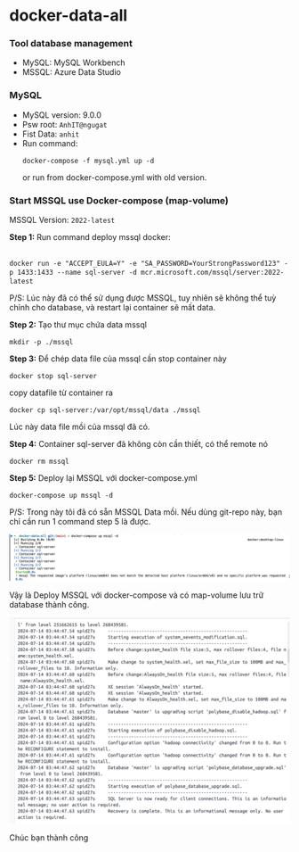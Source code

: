 # docker-data-all

### Tool database management
- MySQL: MySQL Workbench
- MSSQL: Azure Data Studio

### MySQL

- MySQL version: 9.0.0
- Psw root: `AnhIT@ngugat`
- Fist Data: `anhit`
- Run command:
  ```
  docker-compose -f mysql.yml up -d
  ```
  or run from docker-compose.yml with old version.

### Start MSSQL use Docker-compose (map-volume)

MSSQL Version: `2022-latest`

**Step 1:** Run command deploy mssql docker:

```

docker run -e "ACCEPT_EULA=Y" -e "SA_PASSWORD=YourStrongPassword123" -p 1433:1433 --name sql-server -d mcr.microsoft.com/mssql/server:2022-latest
```

P/S: Lúc này đã có thể sử dụng được MSSQL, tuy nhiên sẽ không thể tuỳ chỉnh cho database, và restart lại container sẽ mất data.

**Step 2:** Tạo thư mục chứa data mssql

```
mkdir -p ./mssql
```

**Step 3:** Để chép data file của mssql cần stop container này

```
docker stop sql-server
```

copy datafile từ container ra

```
docker cp sql-server:/var/opt/mssql/data ./mssql
```

Lúc này data file mồi của mssql đã có.

**Step 4:** Container sql-server đã không còn cần thiết, có thể remote nó

```
docker rm mssql
```

**Step 5:** Deploy lại MSSQL với docker-compose.yml

```
docker-compose up mssql -d
```

P/S: Trong này tôi đã có sẵn MSSQL Data mồi. Nếu dùng git-repo này, bạn chỉ cần run 1 command step 5 là được.

![image](.img/mssql-dp.png)

Vậy là Deploy MSSQL với docker-compose và có map-volume lưu trữ database thành công.

![image](.img/mssql-done.png)

Chúc bạn thành công
